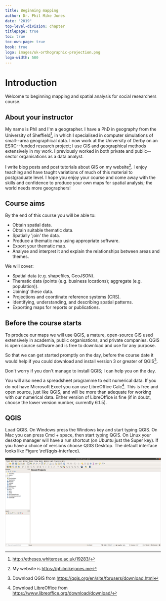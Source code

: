 ```yaml
---
title: Beginning mapping
author: Dr. Phil Mike Jones
date: "2019"
top-level-division: chapter
titlepage: true
toc: true
toc-own-page: true
book: true
logo: images/uk-orthographic-projection.png
logo-width: 500
---
```


# Introduction

Welcome to beginning mapping and spatial analysis for social researchers course.


## About your instructor

My name is Phil and I'm a geographer.
I have a PhD in geography from the University of Sheffield[^thesis], in which I specialised in computer simulations of small--area geographical data.
I now work at the University of Derby on an ESRC--funded research project; I use GIS and geographical methods extensively in my work.
I previously worked in both private and public--sector organisations as a data analyst.

I write blog posts and post tutorials about GIS on my website[^website].
I enjoy teaching and have taught variations of much of this material to postgraduate level.
I hope you enjoy your course and come away with the skills and confidence to produce your own maps for spatial analysis; the world needs more geographers!

[^thesis]: http://etheses.whiterose.ac.uk/19283/
[^website]: My website is https://philmikejones.me


## Course aims

By the end of this course you will be able to:

- Obtain spatial data.
- Obtain suitable thematic data.
- Spatially 'join' the data.
- Produce a thematic map using appropriate software.
- Export your thematic map.
- Analyse and interpret it and explain the relationships between areas and themes.

We will cover:

- Spatial data (e.g. shapefiles, GeoJSON).
- Thematic data (points (e.g. business locations); aggregate (e.g. population)).
- 'Joining' these data.
- Projections and coordinate reference systems (CRS).
- Identifying, understanding, and describing spatial patterns.
- Exporting maps for reports or publications.


## Before the course starts

To produce our maps we will use QGIS, a mature, open-source GIS used extensively in academia, public organisations, and private companies.
QGIS is open source software and is free to download and use for any purpose.

So that we can get started promptly on the day, before the course date it would help if you could download and install version 3 or greater of QGIS[^qgis].

[^qgis]: Download QGIS from https://qgis.org/en/site/forusers/download.html

Don't worry if you don't manage to install QGIS; I can help you on the day.

You will also need a spreadsheet programme to edit numerical data.
If you do not have Microsoft Excel you can use LibreOffice Calc[^libreoffice-calc].
This is free and open source, just like QGIS, and will be more than adequate for working with our numerical data.
Either version of LibreOffice is fine (if in doubt, choose the lower version number, currently 6.1.5).

[^libreoffice-calc]: Download LibreOffice from https://www.libreoffice.org/download/download/

## QGIS

Load QGIS.
On Windows press the Windows key and start typing QGIS.
On Mac you can press Cmd + space, then start typing QGIS.
On Linux your desktop manager will have a run shortcut (on Ubuntu just the Super key).
If you have a choice of versions choose QGIS Desktop.
The default interface looks like Figure \ref{qgis-interface}.

![The QGIS interface\label{qgis-interface}](images/qgis-interface.png)
